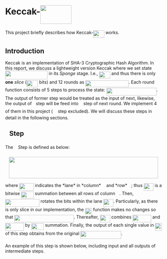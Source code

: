 # Keccak-<img src="https://rawgit.com/ChenglongMa/simple-keccak/master/svgs/47e73e47974d492de7d1cd4b5a28d7b3.svg?invert_in_darkmode" align=middle width=100pt height=60pt/>

This project briefly describes how Keccak-<img src="https://rawgit.com/ChenglongMa/simple-keccak/master/svgs/47e73e47974d492de7d1cd4b5a28d7b3.svg?invert_in_darkmode" align=middle width=35.388279299999994pt height=24.65753399999998pt/> works.

## Introduction

Keccak is an implementation of SHA-3 Cryptographic Hash Algorithm.
In this report, we discuss a lightweight version Keccak where we set state <img src="https://rawgit.com/ChenglongMa/simple-keccak/master/svgs/94c593efa614719ba2ec48cf27abc434.svg?invert_in_darkmode" align=middle width=136.39227524999998pt height=27.91243950000002pt/> in its *Sponge* stage. I.e.,  <img src="https://rawgit.com/ChenglongMa/simple-keccak/master/svgs/eb051618bc1c0733bf18b5e240df2dce.svg?invert_in_darkmode" align=middle width=35.36518424999999pt height=22.831056599999986pt/> and thus there is only **one** *slice* (<img src="https://rawgit.com/ChenglongMa/simple-keccak/master/svgs/bf5b0d69cbedb09ba22f9673a02db164.svg?invert_in_darkmode" align=middle width=36.52961069999999pt height=21.18721440000001pt/> bits) and 12 rounds as <img src="https://rawgit.com/ChenglongMa/simple-keccak/master/svgs/5f8856074af35a5abbc097e44c0c7072.svg?invert_in_darkmode" align=middle width=139.05909434999998pt height=22.831056599999986pt/>.
Each round function consists of 5 steps to process the state: <img src="https://rawgit.com/ChenglongMa/simple-keccak/master/svgs/c5b3b1f8e2ba043d052efbdeffed67d8.svg?invert_in_darkmode" align=middle width=161.45681804999998pt height=24.65753399999998pt/>. The output of former step would be treated as the input of next, likewise, the output of <img src="https://rawgit.com/ChenglongMa/simple-keccak/master/svgs/41ead732db7a725336f92e8da9eb00eb.svg?invert_in_darkmode" align=middle width=5.818144199999989pt height=14.15524440000002pt/> step will be feed into <img src="https://rawgit.com/ChenglongMa/simple-keccak/master/svgs/6dc297c35dfa9049f077582466f9b777.svg?invert_in_darkmode" align=middle width=8.17352744999999pt height=22.831056599999986pt/> step of next round. We implement 4 of them in this project ( <img src="https://rawgit.com/ChenglongMa/simple-keccak/master/svgs/4e5727f4d784156580992da9b0c9f6bb.svg?invert_in_darkmode" align=middle width=8.49888434999999pt height=14.15524440000002pt/> step excluded). We will discuss these steps in detail in the following sections.

## <img src="https://rawgit.com/ChenglongMa/simple-keccak/master/svgs/27e556cf3caa0673ac49a8f0de3c73ca.svg?invert_in_darkmode" align=middle width=8.17352744999999pt height=22.831056599999986pt/> Step

The <img src="https://rawgit.com/ChenglongMa/simple-keccak/master/svgs/27e556cf3caa0673ac49a8f0de3c73ca.svg?invert_in_darkmode" align=middle width=8.17352744999999pt height=22.831056599999986pt/> Step is defined as below:
<p align="center"><img src="https://rawgit.com/ChenglongMa/simple-keccak/master/svgs/57a4f2b4acdb372ee36d0b31f055abdc.svg?invert_in_darkmode" align=middle width=479.57533965pt height=69.0417981pt/></p>
where <img src="https://rawgit.com/ChenglongMa/simple-keccak/master/svgs/cef5ca4794c09aa1f2261d51e90dbceb.svg?invert_in_darkmode" align=middle width=46.81132334999999pt height=24.65753399999998pt/> indicates the *lane* in *column* <img src="https://rawgit.com/ChenglongMa/simple-keccak/master/svgs/e4fd027188c5ecbf6abde58e5b94bcd5.svg?invert_in_darkmode" align=middle width=9.39498779999999pt height=14.15524440000002pt/> and *row* <img src="https://rawgit.com/ChenglongMa/simple-keccak/master/svgs/a3bd584dc0ef15b1884333c4d22133cf.svg?invert_in_darkmode" align=middle width=8.649225749999989pt height=14.15524440000002pt/>; thus <img src="https://rawgit.com/ChenglongMa/simple-keccak/master/svgs/fa379199ec79f4608cbf25e65b4d620b.svg?invert_in_darkmode" align=middle width=31.452073949999992pt height=24.65753399999998pt/> is a bitwise <img src="https://rawgit.com/ChenglongMa/simple-keccak/master/svgs/1e7720bc7e6c31f2312950c1f08436c7.svg?invert_in_darkmode" align=middle width=40.51256549999999pt height=22.465723500000017pt/> summation between all rows of column <img src="https://rawgit.com/ChenglongMa/simple-keccak/master/svgs/e4fd027188c5ecbf6abde58e5b94bcd5.svg?invert_in_darkmode" align=middle width=9.39498779999999pt height=14.15524440000002pt/>.
Then, <img src="https://rawgit.com/ChenglongMa/simple-keccak/master/svgs/b667ff4fddb202b7bad614d80d71c237.svg?invert_in_darkmode" align=middle width=109.85010299999998pt height=24.65753399999998pt/> rotates the bits within the lane <img src="https://rawgit.com/ChenglongMa/simple-keccak/master/svgs/fa379199ec79f4608cbf25e65b4d620b.svg?invert_in_darkmode" align=middle width=31.452073949999992pt height=24.65753399999998pt/>.
Particularly, as there is only slice in our implementation, the <img src="https://rawgit.com/ChenglongMa/simple-keccak/master/svgs/078245d8c55f7b3fb41ba0ebd1e4b063.svg?invert_in_darkmode" align=middle width=21.777104249999987pt height=20.221802699999984pt/> function makes no changes so that <img src="https://rawgit.com/ChenglongMa/simple-keccak/master/svgs/420f67c7b6eca8740a8ef337cfab3048.svg?invert_in_darkmode" align=middle width=191.53020809999998pt height=24.65753399999998pt/>.
Thereafter, <img src="https://rawgit.com/ChenglongMa/simple-keccak/master/svgs/823fbb028079305eec56af584d439ee8.svg?invert_in_darkmode" align=middle width=32.59366769999999pt height=24.65753399999998pt/> combines <img src="https://rawgit.com/ChenglongMa/simple-keccak/master/svgs/cc74dc7dfad09260477305b4325367e2.svg?invert_in_darkmode" align=middle width=59.76247364999999pt height=24.65753399999998pt/> and <img src="https://rawgit.com/ChenglongMa/simple-keccak/master/svgs/26fe21c7749acfd40649cd0eb541b739.svg?invert_in_darkmode" align=middle width=59.76247364999999pt height=24.65753399999998pt/> by <img src="https://rawgit.com/ChenglongMa/simple-keccak/master/svgs/1e7720bc7e6c31f2312950c1f08436c7.svg?invert_in_darkmode" align=middle width=40.51256549999999pt height=22.465723500000017pt/> summation.
Finally, the output of each single value in <img src="https://rawgit.com/ChenglongMa/simple-keccak/master/svgs/2be5be3a04b03c9459527d4dbfd4ba13.svg?invert_in_darkmode" align=middle width=21.46124639999999pt height=24.65753399999998pt/> of this step obtains from the original <img src="https://rawgit.com/ChenglongMa/simple-keccak/master/svgs/0fb9093039a3381dc5536d4e2eaa2eef.svg?invert_in_darkmode" align=middle width=130.87643909999997pt height=24.65753399999998pt/>.

An example of this step is shown below, including input and all outputs of intermediate steps.